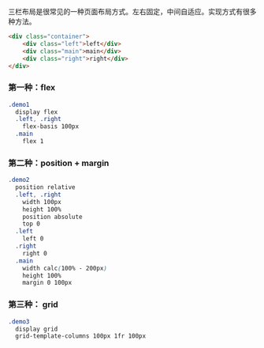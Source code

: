 三栏布局是很常见的一种页面布局方式。左右固定，中间自适应。实现方式有很多种方法。

```html
<div class="container">
    <div class="left">left</div>
    <div class="main">main</div>
    <div class="right">right</div>
</div>
```

### 第一种：flex

```css
.demo1
  display flex
  .left, .right
    flex-basis 100px
  .main
    flex 1
```

### 第二种：position + margin

```css
.demo2
  position relative
  .left, .right
    width 100px
    height 100%
    position absolute
    top 0
  .left
    left 0
  .right
    right 0
  .main
    width calc(100% - 200px)
    height 100%
    margin 0 100px
```

### 第三种： grid
```css
.demo3
  display grid
  grid-template-columns 100px 1fr 100px
```
